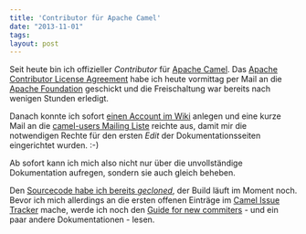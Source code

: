 ```yaml
---
title: 'Contributor für Apache Camel'
date: "2013-11-01"
tags: 
layout: post
---
```

Seit heute bin ich offizieller *Contributor* für [Apache Camel][7]. Das [Apache Contributor License Agreement][0] habe ich heute vormittag per Mail an die [Apache Foundation][1] geschickt und die Freischaltung war bereits nach wenigen Stunden erledigt.

Danach konnte ich sofort [einen Account im Wiki][2] anlegen und eine kurze Mail an die [camel-users Mailing Liste][3] reichte aus, damit mir die notwendigen Rechte für den ersten *Edit* der Dokumentationsseiten eingerichtet wurden. :-)

Ab sofort kann ich mich also nicht nur über die unvollständige Dokumentation aufregen, sondern sie auch gleich beheben.

Den [Sourcecode habe ich bereits *gecloned*][4], der Build läuft im Moment noch. Bevor ich mich allerdings an die ersten offenen Einträge im [Camel Issue Tracker][5] mache, werde ich noch den [Guide for new commiters][6] - und ein paar andere Dokumentationen - lesen.

[0]: https://www.apache.org/licenses/icla.txt
[1]: https://www.apache.org/foundation/
[2]: https://cwiki.apache.org/confluence/display/~caringe
[3]: http://mail-archives.apache.org/mod_mbox/camel-users/
[4]: https://camel.apache.org/building.html
[5]: https://issues.apache.org/jira/browse/CAMEL
[6]: https://www.apache.org/dev/new-committers-guide.html
[7]: https://camel.apache.org/

